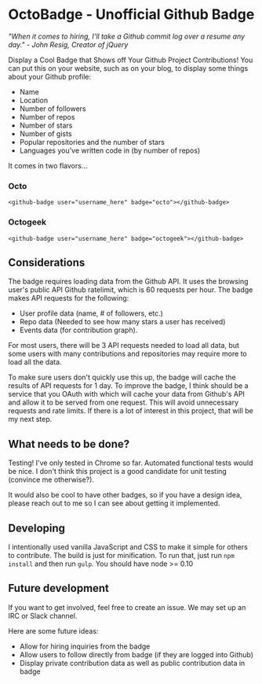 # OctoBadge - Unofficial Github Badge

*"When it comes to hiring, I'll take a Github commit log over a resume any day." - John Resig, Creator of jQuery*

Display a Cool Badge that Shows off Your Github Project Contributions! You can put this on your website, such as on your blog, to display some things about your Github profile:

- Name
- Location
- Number of followers
- Number of repos
- Number of stars
- Number of gists
- Popular repositories and the number of stars
- Languages you've written code in (by number of repos)

It comes in two flavors...

### Octo

```
<github-badge user="username_here" badge="octo"></github-badge>
```

### Octogeek

```
<github-badge user="username_here" badge="octogeek"></github-badge>
```

## Considerations

The badge requires loading data from the Github API. It uses the browsing user's public API Github ratelimit, which is 60 requests per hour. The badge makes API requests for the following:

- User profile data (name, # of followers, etc.)
- Repo data (Needed to see how many stars a user has received)
- Events data (for contribution graph).

For most users, there will be 3 API requests needed to load all data, but some users with many contributions and repositories may require more to load all the data.

To make sure users don't quickly use this up, the badge will cache the results of API requests for 1 day. To improve the badge, I think should be a service that you OAuth with which will cache your data from Github's API and allow it to be served from one request. This will avoid unnecessary requests and rate limits. If there is a lot of interest in this project, that will be my next step.

## What needs to be done?

Testing! I've only tested in Chrome so far. Automated functional tests would be nice. I don't think this project is a good candidate for unit testing (convince me otherwise?).

It would also be cool to have other badges, so if you have a design idea, please reach out to me so I can see about getting it implemented.

## Developing

I intentionally used vanilla JavaScript and CSS to make it simple for others to contribute. The build is just for minification. To run that, just run `npm install` and then run `gulp`. You should have node >= 0.10

## Future development

If you want to get involved, feel free to create an issue. We may set up an IRC or Slack channel.

Here are some future ideas:

- Allow for hiring inquiries from the badge
- Allow users to follow directly from badge (if they are logged into Github)
- Display private contribution data as well as public contribution data in badge
